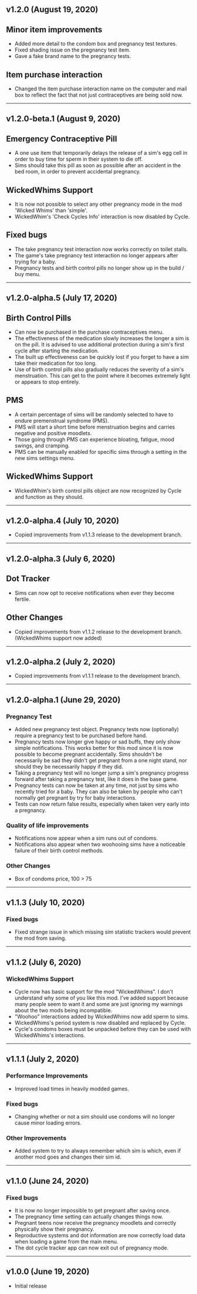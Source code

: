 
## v1.2.0 (August 19, 2020)

## Minor item improvements
- Added more detail to the condom box and pregnancy test textures.
- Fixed shading issue on the pregnancy test item.
- Gave a fake brand name to the pregnancy tests.

## Item purchase interaction
- Changed the item purchase interaction name on the computer and mail box to reflect the fact that not just contraceptives are being sold now.

______________________________

## v1.2.0-beta.1 (August 9, 2020)

## Emergency Contraceptive Pill
- A one use item that temporarily delays the release of a sim's egg cell in order to buy time for sperm in their system to die off.
- Sims should take this pill as soon as possible after an accident in the bed room, in order to prevent accidental pregnancy.

## WickedWhims Support
- It is now not possible to select any other pregnancy mode in the mod 'Wicked Whims' than 'simple'.
- WickedWhim's 'Check Cycles Info' interaction is now disabled by Cycle.

## Fixed bugs
- The take pregnancy test interaction now works correctly on toilet stalls.
- The game's take pregnancy test interaction no longer appears after trying for a baby.
- Pregnancy tests and birth control pills no longer show up in the build / buy menu.

______________________________

## v1.2.0-alpha.5 (July 17, 2020)

## Birth Control Pills
- Can now be purchased in the purchase contraceptives menu.
- The effectiveness of the medication slowly increases the longer a sim is on the pill. It is advised to use additional protection during a sim's first cycle after starting the medication.
- The built up effectiveness can be quickly lost if you forget to have a sim take their medication for too long.
- Use of birth control pills also gradually reduces the severity of a sim's menstruation. This can get to the point where it becomes extremely light or appears to stop entirely.

## PMS
- A certain percentage of sims will be randomly selected to have to endure premenstrual syndrome (PMS).
- PMS will start a short time before menstruation begins and carries negative and positive moodlets.
- Those going through PMS can experience bloating, fatigue, mood swings, and cramping.
- PMS can be manually enabled for specific sims through a setting in the new sims settings menu.

## WickedWhims Support
- WickedWhim's birth control pills object are now recognized by Cycle and function as they should.

______________________________

## v1.2.0-alpha.4 (July 10, 2020)
- Copied improvements from v1.1.3 release to the development branch.

______________________________

## v1.2.0-alpha.3 (July 6, 2020)

## Dot Tracker
- Sims can now opt to receive notifications when ever they become fertile.

## Other Changes
- Copied improvements from v1.1.2 release to the development branch. (WickedWhims support now added)

______________________________

## v1.2.0-alpha.2 (July 2, 2020)
- Copied improvements from v1.1.1 release to the development branch.

______________________________

## v1.2.0-alpha.1 (June 29, 2020)

### Pregnancy Test
- Added new pregnancy test object. Pregnancy tests now (optionally) require a pregnancy test to be purchased before hand.
- Pregnancy tests now longer give happy or sad buffs, they only show simple notifications. This works better for this mod since it is now possible to become pregnant accidentally. Sims shouldn't be necessarily be sad they didn't get pregnant from a one night stand, nor should they be necessarily happy if they did.
- Taking a pregnancy test will no longer jump a sim's pregnancy progress forward after taking a pregnancy test, like it does in the base game.
- Pregnancy tests can now be taken at any time, not just by sims who recently tried for a baby. They can also be taken by people who can't normally get pregnant by try for baby interactions.
- Tests can now return false results, especially when taken very early into a pregnancy.

### Quality of life improvements
- Notifications now appear when a sim runs out of condoms.
- Notifications also appear when two woohooing sims have a noticeable failure of their birth control methods. 

### Other Changes
- Box of condoms price, 100 > 75 

______________________________


## v1.1.3 (July 10, 2020)

### Fixed bugs
- Fixed strange issue in which missing sim statistic trackers would prevent the mod from saving.

______________________________

## v1.1.2 (July 6, 2020)

### WickedWhims Support
- Cycle now has basic support for the mod "WickedWhims". I don't understand why some of you like this mod. I've added support because many people seem to want it and some are just ignoring my warnings about the two mods being incompatible.
- "Woohoo" interactions added by WickedWhims now add sperm to sims.
- WickedWhims's period system is now disabled and replaced by Cycle.
- Cycle's condoms boxes must be unpacked before they can be used with WickedWhims's interactions.

______________________________

## v1.1.1 (July 2, 2020)

### Performance Improvements
- Improved load times in heavily modded games.

### Fixed bugs
- Changing whether or not a sim should use condoms will no longer cause minor loading errors.

### Other Improvements
- Added system to try to always remember which sim is which, even if another mod goes and changes their sim id.

______________________________

## v1.1.0 (June 24, 2020)

### Fixed bugs
- It is now no longer impossible to get pregnant after saving once.
- The pregnancy time setting can actually changes things now.
- Pregnant teens now receive the pregnancy moodlets and correctly physically show their pregnancy.
- Reproductive systems and dot information are now correctly load data when loading a game from the main menu.
- The dot cycle tracker app can now exit out of pregnancy mode.

______________________________

## v1.0.0 (June 19, 2020)
 - Initial release